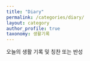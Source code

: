 ```yaml
---
title: "Diary"
permalink: /categories/diary/
layout: category
author_profile: true
taxonomy: 생활기록
---
```


오늘의 생활 기록 및 칭찬 또는 반성